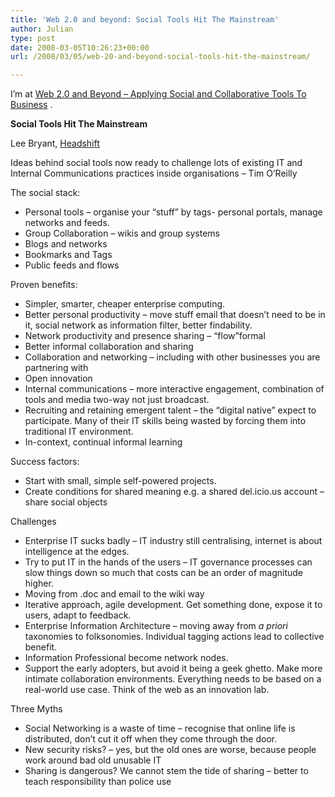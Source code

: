 ```yaml
---
title: 'Web 2.0 and beyond: Social Tools Hit The Mainstream'
author: Julian
type: post
date: 2008-03-05T10:26:23+00:00
url: /2008/03/05/web-20-and-beyond-social-tools-hit-the-mainstream/

---
```

I’m at [Web 2.0 and Beyond &#8211; Applying Social and Collaborative Tools To Business][1] .

**Social Tools Hit The Mainstream**

Lee Bryant, [Headshift][2]

Ideas behind social tools now ready to challenge lots of existing IT and Internal Communications practices inside organisations &#8211; Tim O&#8217;Reilly

The social stack:

  * Personal tools &#8211; organise your &#8220;stuff&#8221; by tags- personal portals, manage networks and feeds.
  * Group Collaboration &#8211; wikis and group systems
  * Blogs and networks
  * Bookmarks and Tags
  * Public feeds and flows

Proven benefits:

  * Simpler, smarter, cheaper enterprise computing.
  * Better personal productivity &#8211; move stuff email that doesn&#8217;t need to be in it, social network as information filter, better findability.
  * Network productivity and presence sharing &#8211; &#8220;flow&#8221;formal
  * Better informal collaboration and sharing
  * Collaboration and networking &#8211; including with other businesses you are partnering with
  * Open innovation
  * Internal communications &#8211; more interactive engagement, combination of tools and media two-way not just broadcast.
  * Recruiting and retaining emergent talent &#8211; the &#8220;digital native&#8221; expect to participate. Many of their IT skills being wasted by forcing them into traditional IT environment.
  * In-context, continual informal learning

Success factors:

  * Start with small, simple self-powered projects.
  * Create conditions for shared meaning e.g. a shared del.icio.us account &#8211; share social objects

Challenges

  * Enterprise IT sucks badly &#8211; IT industry still centralising, internet is about intelligence at the edges.
  * Try to put IT in the hands of the users &#8211; IT governance processes can slow things down so much that costs can be an order of magnitude higher.
  * Moving from .doc and email to the wiki way
  * Iterative approach, agile development. Get something done, expose it to users, adapt to feedback.
  * Enterprise Information Architecture &#8211; moving away from _a priori_ taxonomies to folksonomies. Individual tagging actions lead to collective benefit.
  * Information Professional become network nodes.
  * Support the early adopters, but avoid it being a geek ghetto. Make more intimate collaboration environments. Everything needs to be based on a real-world use case. Think of the web as an innovation lab.

Three Myths

  * Social Networking is a waste of time &#8211; recognise that online life is distributed, don&#8217;t cut it off when they come through the door.
  * New security risks? &#8211; yes, but the old ones are worse, because people work around bad old unusable IT
  * Sharing is dangerous? We cannot stem the tide of sharing &#8211; better to teach responsibility than police use

 [1]: https://www.focusbiz.co.uk/conferences/web2.0/
 [2]: https://www.headshift.com/